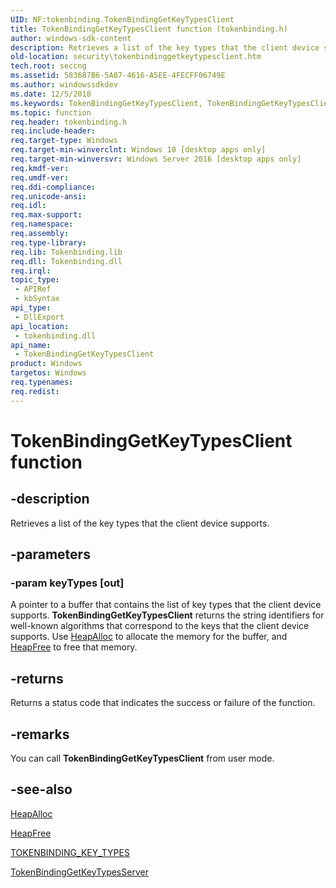 ```yaml
---
UID: NF:tokenbinding.TokenBindingGetKeyTypesClient
title: TokenBindingGetKeyTypesClient function (tokenbinding.h)
author: windows-sdk-content
description: Retrieves a list of the key types that the client device supports.
old-location: security\tokenbindinggetkeytypesclient.htm
tech.root: seccng
ms.assetid: 583687B6-5A87-4616-A5EE-4FECFF06749E
ms.author: windowssdkdev
ms.date: 12/5/2018
ms.keywords: TokenBindingGetKeyTypesClient, TokenBindingGetKeyTypesClient function [Security], security.tokenbindinggetkeytypesclient, tokenbinding/TokenBindingGetKeyTypesClient
ms.topic: function
req.header: tokenbinding.h
req.include-header: 
req.target-type: Windows
req.target-min-winverclnt: Windows 10 [desktop apps only]
req.target-min-winversvr: Windows Server 2016 [desktop apps only]
req.kmdf-ver: 
req.umdf-ver: 
req.ddi-compliance: 
req.unicode-ansi: 
req.idl: 
req.max-support: 
req.namespace: 
req.assembly: 
req.type-library: 
req.lib: Tokenbinding.lib
req.dll: Tokenbinding.dll
req.irql: 
topic_type:
 - APIRef
 - kbSyntax
api_type:
 - DllExport
api_location:
 - tokenbinding.dll
api_name:
 - TokenBindingGetKeyTypesClient
product: Windows
targetos: Windows
req.typenames: 
req.redist: 
---
```


# TokenBindingGetKeyTypesClient function


## -description


Retrieves a list of the key types that the client device supports.


## -parameters




### -param keyTypes [out]

A pointer to a buffer that contains the list of key types that the client device supports. <b>TokenBindingGetKeyTypesClient</b> returns the string identifiers for well-known algorithms that correspond to the keys that the client device supports. Use <a href="https://msdn.microsoft.com/9a176312-0312-4cc1-baf5-949b346d983e">HeapAlloc</a> to allocate the memory for the buffer, and <a href="https://msdn.microsoft.com/6139e55f-9dda-42b5-bc9b-8d9bbfeaa619">HeapFree</a> to free that memory. 


## -returns



Returns a status code that indicates the success or failure of the function.




## -remarks



You can call <b>TokenBindingGetKeyTypesClient</b> from user mode.




## -see-also




<a href="https://msdn.microsoft.com/9a176312-0312-4cc1-baf5-949b346d983e">HeapAlloc</a>



<a href="https://msdn.microsoft.com/6139e55f-9dda-42b5-bc9b-8d9bbfeaa619">HeapFree</a>



<a href="https://msdn.microsoft.com/E5029CE3-CD23-4566-A951-35374DC7BC57">TOKENBINDING_KEY_TYPES</a>



<a href="https://msdn.microsoft.com/8ABAC0AF-AF68-4742-9C36-3FB17D303409">TokenBindingGetKeyTypesServer</a>
 

 

